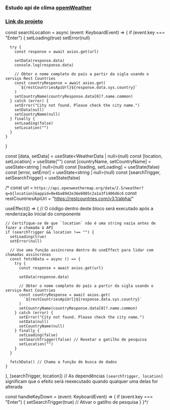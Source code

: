 ### Estudo api de clima [opemWeather](https://openweathermap.org/)

### [Link do projeto](https://api-clima-hazel.vercel.app/)

const searchLocation = async (event: KeyboardEvent<HTMLInputElement>) => {
if (event.key === "Enter") {
setLoading(true)
setError(null)

      try {
        const response = await axios.get(url)

        setData(response.data)
        console.log(response.data)

        // Obter o nome completo do país a partir da sigla usando o serviço Rest Countries
        const countryResponse = await axios.get(
          `${restCountriesApiUrl}${response.data.sys.country}`
        )
        setCountryName(countryResponse.data[0]?.name.common)
      } catch (error) {
        setError("City not found. Please check the city name.")
        setData(null)
        setCountryName(null)
      } finally {
        setLoading(false)
        setLocation("")
      }
    }

}

const [data, setData] = useState<WeatherData | null>(null)
const [location, setLocation] = useState<string>("")
const [countryName, setCountryName] = useState<string | null>(null)
const [loading, setLoading] = useState<boolean>(false)
const [error, setError] = useState<string | null>(null)
const [searchTrigger, setSearchTrigger] = useState<boolean>(false)

/\*
const url = `https://api.openweathermap.org/data/2.5/weather?q=${location}&appid=0e4ba8942e36e6085c2a1a3f1406d6c6`
const restCountriesApiUrl = "https://restcountries.com/v3.1/alpha/"

useEffect(() => {
// O código dentro deste bloco será executado após a renderização inicial do componente

    // Certifique-se de que `location` não é uma string vazia antes de fazer a chamada à API
    if (searchTrigger && location !== "") {
      setLoading(true)
      setError(null)

      // Use uma função assíncrona dentro do useEffect para lidar com chamadas assíncronas
      const fetchData = async () => {
        try {
          const response = await axios.get(url)

          setData(response.data)

          // Obter o nome completo do país a partir da sigla usando o serviço Rest Countries
          const countryResponse = await axios.get(
            `${restCountriesApiUrl}${response.data.sys.country}`
          )
          setCountryName(countryResponse.data[0]?.name.common)
        } catch (error) {
          setError("City not found. Please check the city name.")
          setData(null)
          setCountryName(null)
        } finally {
          setLoading(false)
          setSearchTrigger(false) // Resetar o gatilho de pesquisa
          setLocation("")
        }
      }

      fetchData() // Chama a função de busca de dados
    }

}, [searchTrigger, location]) // As dependências `[searchTrigger, location]` significam que o efeito será reexecutado quando qualquer uma delas for alterada

const handleKeyDown = (event: KeyboardEvent<HTMLInputElement>) => {
if (event.key === "Enter") {
setSearchTrigger(true) // Ativar o gatilho de pesquisa
}
}\*/
